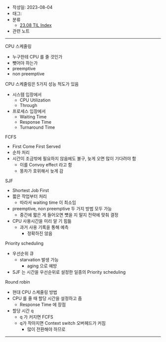 - 작성일: 2023-08-04
- 태그: 
- 분류
    - [23.08 TIL Index](23.08%20TIL%20Index.md)
- 관련 노트

---

CPU 스케줄링 

- 누구한테 CPU 를 줄 것인가
- 뺏어야 하는가
- preemptive 
- non preemptive


CPU 스케줄링은 5가지 성능 척도가 있음

- 시스템 입장에서
    - CPU Utilization
    - Through
- 프로세스 입장에서
    - Waiting Time
    - Response Time
    - Turnaround Time


FCFS

- First Come First Served
- 순차 처리
- 시간이 조금밖에 필요하지 않음에도 불구, 늦게 오면 많이 기다려야 함
    - 이를 Convoy effect 라고 함
    - 똥차가 호위해서 늦게 감

SJF

- Shortest Job First
- 짧은 작업부터 처리
    - 따라서 waiting time 이 최소임
- preemptive, non preemptive 두 가지 방법 모두 가능
    - 중간에 짧은 게 들어오면 뻇을 지 말지 전략에 맞춰 결정
- CPU 사용시간을 미리 알 기 힘듦
    - 과거 사용 기록을 통해 예측
        - 정확하진 않음

Priority scheduling

- 우선순위 큐
    - starvation 발생 가능
        - aging 으로 예방
- SJF 는 시간을 우선순위로 설정한 일종의 Priority scheduling


Round robin

- 현대 CPU 스케줄링 방법
- CPU 를 줄 때 할당 시간을 설정하고 줌
    - Response Time 에 장점
- 할당 시간 q
    - q 가 커지면 FCFS
    - q가 작아지면 Context switch 오버헤드가 커짐
        - 많이 전환해야 하므로


---